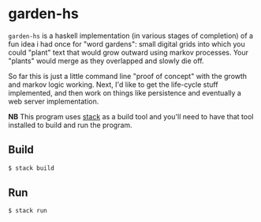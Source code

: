 # garden-hs

`garden-hs` is a haskell implementation (in various stages of completion) of a fun idea i had once for "word
gardens": small digital grids into which you could "plant" text that would grow outward using markov processes.
Your "plants" would merge as they overlapped and slowly die off.

So far this is just a little command line "proof of concept" with the growth and markov logic working.
Next, I'd like to get the life-cycle stuff implemented, and then work on things like persistence and eventually
a web server implementation.


**NB** This program uses [stack](https://github.com/commercialhaskell/stack) as a build tool and you'll need to have
that tool installed to build and run the program.

## Build

```bash
$ stack build
```

## Run

```bash
$ stack run
```
